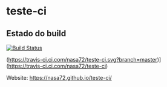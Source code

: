 # teste-ci

## Estado do build
[![Build Status](https://travis-ci.com/nasa72/teste-ci.svg?token=18hPGqE1UmLtvShVfG2q&branch=master)](https://travis-ci.com/nasa72/teste-ci)

(https://travis-ci.ci.com/nasa72/teste-ci.svg?branch=master)](https://travis-ci.ci.com/nasa72/teste-ci)

Website: https://nasa72.github.io/teste-ci/
